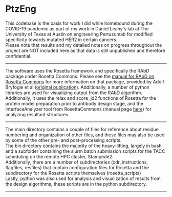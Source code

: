 # PtzEng

This codebase is the basis for work I did while homebound during the COVID-19 pandemic as part of my work in Daniel Leahy's lab at The University of Texas at Austin on engineering Pertuzumab for modified specificity towards mutated HER2 in certain cancers. 
<br>Please note that results and my detailed notes on progress throughout the project are NOT included here as that data is still unpublished and therefore confidential.
<hr>
The software uses the Rosetta framework and specifically the RAbD package under Rosetta Commons. Please see the <a href="https://www.rosettacommons.org/docs/latest/application_documentation/antibody/RosettaAntibodyDesign">manual for RAbD on Rosetta Commons</a> for more information on that package, provided by Adolf-Bryfogle et al (<a href="http://journals.plos.org/ploscompbiol/article?id=10.1371/journal.pcbi.1006112">original publication</a>). Additionally, a number of python libraries are used for visualizing output from the RAbD algorithm. Additionally, it uses the relax and score_jd2 functions of Rosetta for the protein model preparation prior to antibody design stage, and the InterfaceAnalyzer tool from RosettaCommons (manual page <a href="https://www.rosettacommons.org/docs/latest/application_documentation/analysis/interface-analyzer">here</a>) for analyzing resultant structures. 
<hr>
The main directory contains a couple of files for reference about residue numbering and organization of other files, and these files may also be used by some of the other pre- and post-processing scripts. <br>
The bin directory contains the majority of the heavy-lifting, largely in bash and a subfolder containing the slurm batch submission scripts for the TACC scheduling on the remote HPC cluster, Stampede2. <br>
Additionally, there are a number of subdirectories (cdr_instructions, flagfiles, resfiles) that contain configuration files for Rosetta and the subdirectory for the Rosetta scripts themselves (rosetta_scripts)<br>
Lastly, python was also used for analysis and visualization of results from the design algorithms, these scripts are in the python subdirectory.
<hr>

